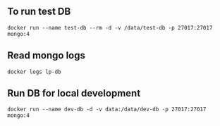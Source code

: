 
## To run test DB

`docker run --name test-db --rm -d -v /data/test-db -p 27017:27017 mongo:4`

## Read mongo logs

`docker logs lp-db`

## Run DB for local development

`docker run --name dev-db -d -v data:/data/dev-db -p 27017:27017 mongo:4`
